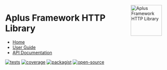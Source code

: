 <a href="https://github.com/aplus-framework/http"><img src="https://raw.githubusercontent.com/aplus-framework/http/master/guide/image.png" alt="Aplus Framework HTTP Library" align="right" width="100"></a>

# Aplus Framework HTTP Library

- [Home](https://aplus-framework.com/packages/http)
- [User Guide](https://docs.aplus-framework.com/guides/libraries/http/index.html)
- [API Documentation](https://docs.aplus-framework.com/packages/http.html)

[![tests](https://github.com/aplus-framework/http/actions/workflows/tests.yml/badge.svg)](https://github.com/aplus-framework/http/actions/workflows/tests.yml)
[![coverage](https://coveralls.io/repos/github/aplus-framework/http/badge.svg?branch=master)](https://coveralls.io/github/aplus-framework/http?branch=master)
[![packagist](https://img.shields.io/packagist/v/aplus/http)](https://packagist.org/packages/aplus/http)
[![open-source](https://img.shields.io/badge/open--source-sponsor-magenta)](https://aplus-framework.com/sponsor)
